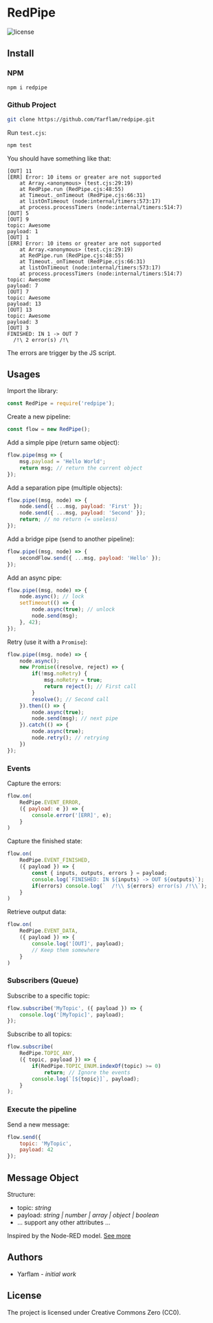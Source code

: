 # RedPipe

![license](https://img.shields.io/badge/license-CC0--v1.0-green.svg)

## Install

### NPM

```bash
npm i redpipe
```

### Github Project

```bash
git clone https://github.com/Yarflam/redpipe.git
```

Run `test.cjs`:

```bash
npm test
```

You should have something like that:

```text
[OUT] 11
[ERR] Error: 10 items or greater are not supported
    at Array.<anonymous> (test.cjs:29:19)
    at RedPipe.run (RedPipe.cjs:48:55)
    at Timeout._onTimeout (RedPipe.cjs:66:31)
    at listOnTimeout (node:internal/timers:573:17)
    at process.processTimers (node:internal/timers:514:7)
[OUT] 5
[OUT] 9
topic: Awesome
payload: 1
[OUT] 1
[ERR] Error: 10 items or greater are not supported
    at Array.<anonymous> (test.cjs:29:19)
    at RedPipe.run (RedPipe.cjs:48:55)
    at Timeout._onTimeout (RedPipe.cjs:66:31)
    at listOnTimeout (node:internal/timers:573:17)
    at process.processTimers (node:internal/timers:514:7)
topic: Awesome
payload: 7
[OUT] 7
topic: Awesome
payload: 13
[OUT] 13
topic: Awesome
payload: 3
[OUT] 3
FINISHED: IN 1 -> OUT 7
  /!\ 2 error(s) /!\
```

The errors are trigger by the JS script.

## Usages

Import the library:

```javascript
const RedPipe = require('redpipe');
```

Create a new pipeline:

```javascript
const flow = new RedPipe();
```

Add a simple pipe (return same object):

```javascript
flow.pipe(msg => {
    msg.payload = 'Hello World';
    return msg; // return the current object
});
```

Add a separation pipe (multiple objects):

```javascript
flow.pipe((msg, node) => {
    node.send({ ...msg, payload: 'First' });
    node.send({ ...msg, payload: 'Second' });
    return; // no return (= useless)
});
```

Add a bridge pipe (send to another pipeline):

```javascript
flow.pipe((msg, node) => {
    secondFlow.send({ ...msg, payload: 'Hello' });
});
```

Add an async pipe:

```javascript
flow.pipe((msg, node) => {
    node.async(); // lock
    setTimeout(() => {
        node.async(true); // unlock
        node.send(msg);
    }, 42);
});
```

Retry (use it with a `Promise`):

```javascript
flow.pipe((msg, node) => {
    node.async();
    new Promise((resolve, reject) => {
        if(!msg.noRetry) {
            msg.noRetry = true;
            return reject(); // First call
        }
        resolve(); // Second call
    }).then(() => {
        node.async(true);
        node.send(msg); // next pipe
    }).catch(() => {
        node.async(true);
        node.retry(); // retrying
    })
});
```

### Events

Capture the errors:

```javascript
flow.on(
    RedPipe.EVENT_ERROR,
    ({ payload: e }) => {
        console.error('[ERR]', e);
    }
)
```

Capture the finished state:

```javascript
flow.on(
    RedPipe.EVENT_FINISHED,
    ({ payload }) => {
        const { inputs, outputs, errors } = payload;
        console.log(`FINISHED: IN ${inputs} -> OUT ${outputs}`);
        if(errors) console.log(`  /!\\ ${errors} error(s) /!\\`);
    }
)
```

Retrieve output data:

```javascript
flow.on(
    RedPipe.EVENT_DATA,
    ({ payload }) => {
        console.log('[OUT]', payload);
        // Keep them somewhere
    }
)
```

### Subscribers (Queue)

Subscribe to a specific topic:

```javascript
flow.subscribe('MyTopic', ({ payload }) => {
    console.log('[MyTopic]', payload);
});
```

Subscribe to all topics:

```javascript
flow.subscribe(
    RedPipe.TOPIC_ANY,
    ({ topic, payload }) => {
        if(RedPipe.TOPIC_ENUM.indexOf(topic) >= 0)
            return; // Ignore the events
        console.log(`[${topic}]`, payload);
    }
);
```

### Execute the pipeline

Send a new message:

```javascript
flow.send({
    topic: 'MyTopic',
    payload: 42
});
```

## Message Object

Structure:
- topic: *string*
- payload: *string | number | array | object | boolean*
- ... support any other attributes ...

Inspired by the Node-RED model. [See more](https://nodered.org/)

## Authors

-   Yarflam - _initial work_

## License

The project is licensed under Creative Commons Zero (CC0).